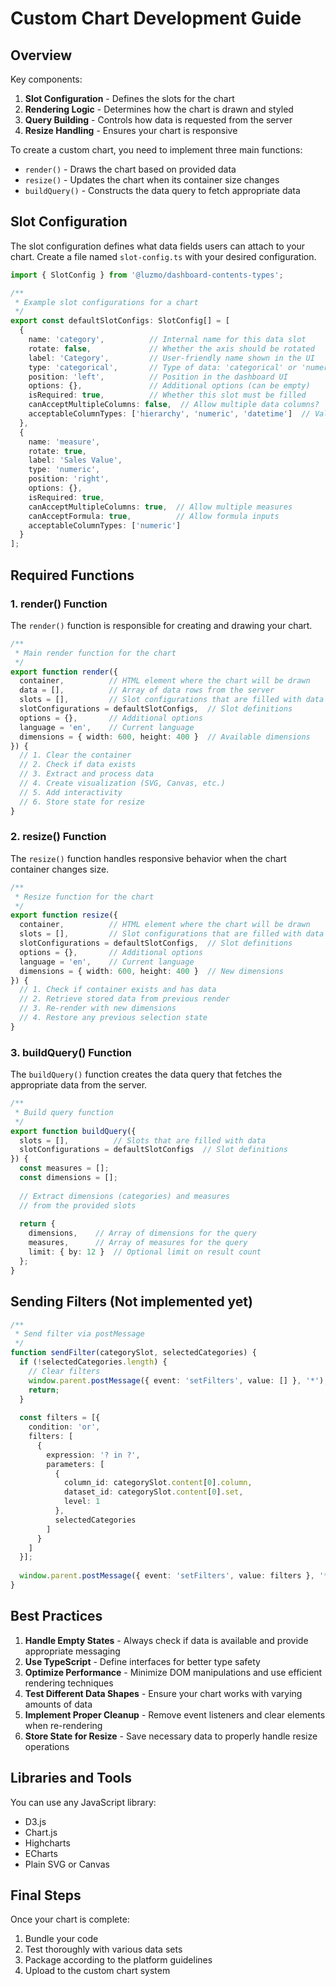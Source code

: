 # Custom Chart Development Guide

## Overview

Key components:

1. **Slot Configuration** - Defines the slots for the chart
2. **Rendering Logic** - Determines how the chart is drawn and styled
3. **Query Building** - Controls how data is requested from the server
4. **Resize Handling** - Ensures your chart is responsive

To create a custom chart, you need to implement three main functions:
- `render()` - Draws the chart based on provided data
- `resize()` - Updates the chart when its container size changes
- `buildQuery()` - Constructs the data query to fetch appropriate data

## Slot Configuration

The slot configuration defines what data fields users can attach to your chart. Create a file named `slot-config.ts` with your desired configuration.

```typescript
import { SlotConfig } from '@luzmo/dashboard-contents-types';

/**
 * Example slot configurations for a chart
 */
export const defaultSlotConfigs: SlotConfig[] = [
  {
    name: 'category',          // Internal name for this data slot
    rotate: false,             // Whether the axis should be rotated
    label: 'Category',         // User-friendly name shown in the UI
    type: 'categorical',       // Type of data: 'categorical' or 'numeric'
    position: 'left',          // Position in the dashboard UI
    options: {},               // Additional options (can be empty)
    isRequired: true,          // Whether this slot must be filled
    canAcceptMultipleColumns: false,  // Allow multiple data columns?
    acceptableColumnTypes: ['hierarchy', 'numeric', 'datetime']  // Valid data types
  },
  {
    name: 'measure',
    rotate: true,
    label: 'Sales Value',
    type: 'numeric',
    position: 'right',
    options: {},
    isRequired: true,
    canAcceptMultipleColumns: true,  // Allow multiple measures
    canAcceptFormula: true,          // Allow formula inputs
    acceptableColumnTypes: ['numeric']
  }
];
```

## Required Functions

### 1. render() Function

The `render()` function is responsible for creating and drawing your chart.

```typescript
/**
 * Main render function for the chart
 */
export function render({
  container,          // HTML element where the chart will be drawn
  data = [],          // Array of data rows from the server
  slots = [],         // Slot configurations that are filled with data
  slotConfigurations = defaultSlotConfigs,  // Slot definitions
  options = {},       // Additional options
  language = 'en',    // Current language
  dimensions = { width: 600, height: 400 }  // Available dimensions
}) {
  // 1. Clear the container
  // 2. Check if data exists
  // 3. Extract and process data
  // 4. Create visualization (SVG, Canvas, etc.)
  // 5. Add interactivity
  // 6. Store state for resize
}
```

### 2. resize() Function

The `resize()` function handles responsive behavior when the chart container changes size.

```typescript
/**
 * Resize function for the chart
 */
export function resize({
  container,          // HTML element where the chart will be drawn
  slots = [],         // Slot configurations that are filled with data
  slotConfigurations = defaultSlotConfigs,  // Slot definitions
  options = {},       // Additional options
  language = 'en',    // Current language
  dimensions = { width: 600, height: 400 }  // New dimensions
}) {
  // 1. Check if container exists and has data
  // 2. Retrieve stored data from previous render
  // 3. Re-render with new dimensions
  // 4. Restore any previous selection state
}
```

### 3. buildQuery() Function

The `buildQuery()` function creates the data query that fetches the appropriate data from the server.

```typescript
/**
 * Build query function
 */
export function buildQuery({
  slots = [],          // Slots that are filled with data
  slotConfigurations = defaultSlotConfigs  // Slot definitions
}) {
  const measures = [];
  const dimensions = [];
  
  // Extract dimensions (categories) and measures
  // from the provided slots
  
  return {
    dimensions,    // Array of dimensions for the query
    measures,      // Array of measures for the query
    limit: { by: 12 }  // Optional limit on result count
  };
}
```

## Sending Filters (Not implemented yet)

```typescript
/**
 * Send filter via postMessage
 */
function sendFilter(categorySlot, selectedCategories) {
  if (!selectedCategories.length) {
    // Clear filters
    window.parent.postMessage({ event: 'setFilters', value: [] }, '*');
    return;
  }
  
  const filters = [{
    condition: 'or',
    filters: [
      {
        expression: '? in ?',
        parameters: [
          {
            column_id: categorySlot.content[0].column,
            dataset_id: categorySlot.content[0].set,
            level: 1
          },
          selectedCategories
        ]
      }
    ]
  }];
  
  window.parent.postMessage({ event: 'setFilters', value: filters }, '*');
}
```

## Best Practices

1. **Handle Empty States** - Always check if data is available and provide appropriate messaging
2. **Use TypeScript** - Define interfaces for better type safety
3. **Optimize Performance** - Minimize DOM manipulations and use efficient rendering techniques
4. **Test Different Data Shapes** - Ensure your chart works with varying amounts of data
5. **Implement Proper Cleanup** - Remove event listeners and clear elements when re-rendering
6. **Store State for Resize** - Save necessary data to properly handle resize operations

## Libraries and Tools

You can use any JavaScript library:

- D3.js
- Chart.js
- Highcharts
- ECharts
- Plain SVG or Canvas

## Final Steps

Once your chart is complete:
1. Bundle your code
2. Test thoroughly with various data sets
3. Package according to the platform guidelines
4. Upload to the custom chart system
